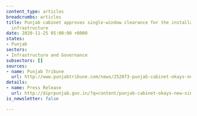 ```yaml
---
content_type: articles
breadcrumbs: articles
title: Punjab cabinet approves single-window clearance for the installation of telecommunication
  infrastructure
date: 2020-11-25 05:00:00 +0000
states:
- Punjab
sectors:
- Infrastructure and Governance
subsectors: []
sources:
- name: Punjab Tribune
  url: http://www.punjabtribune.com/news/252073-punjab-cabinet-okays-new-single-window-policy-to-boost-telecom-infrastructure-for-promoting-it-e-commerce-e-governance.aspx
details:
- name: Press Release
  url: http://diprpunjab.gov.in/?q=content/punjab-cabinet-okays-new-single-window-policy-boost-telecom-infrastructure-promoting-it-e
is_newsletter: false

---
```

